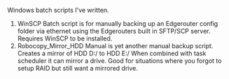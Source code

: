 Windows batch scripts I've written.

1. WinSCP Batch script is for manually backing up an Edgerouter config folder via ethernet using the Edgerouters built in SFTP/SCP server. Requires WinSCP to be installed.
2. Robocopy_Mirror_HDD Manual is yet another manual backup script. Creates a mirror of HDD D:/ to HDD E:/ When combined with task scheduler it can mirror a drive. Good for situations where you forgot to setup RAID but still want a mirrored drive.
